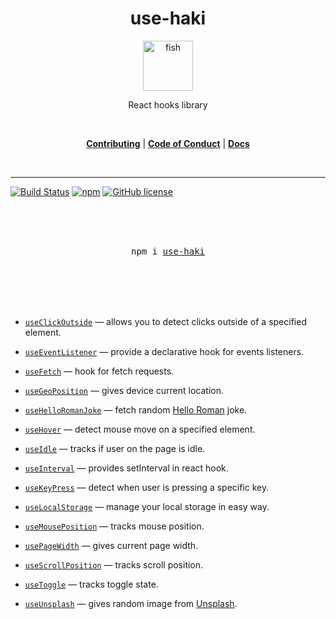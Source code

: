 <div align="center">
<h1>use-haki</h1>

<a href="https://github.com/olafsulich/use-haki/settings">
  <img
    height="80"
    width="80"
    alt="fish"
    src="https://i.ibb.co/SmkHMr2/fishhook.png"
  />
</a>

<p>React hooks library</p>

<br />

[**Contributing**](#) | [**Code of Conduct**](./CODE_OF_CONDUCT.md) | [**Docs**](#)

<br />
</div>

<hr />

<!-- prettier-ignore-start -->
[![Build Status](https://travis-ci.org/olafsulich/use-haki.svg)](https://travis-ci.org/olafsulich/use-haki)
[![npm](https://img.shields.io/npm/v/use-haki)](https://www.npmjs.com/package/use-haki)
[![GitHub license](https://img.shields.io/github/license/olafsulich/use-haki.svg)](https://github.com/olafsulich/usehaki/blob/master/LICENSE)
<!-- prettier-ignore-end -->

<div align="center">
  <br />
  <br />
  <br />
  <pre>npm i <a href="https://www.npmjs.com/package/use-haki">use-haki</a></pre>
  <br />
  <br />
  <br />
  <br />
</div>

- [`useClickOutside`](./docs/useClickOutside.md) &mdash; allows you to detect clicks outside of a specified element.

- [`useEventListener`](./docs/useEventListener.md) &mdash; provide a declarative hook for events listeners.

- [`useFetch`](./docs/useFetch.md) &mdash; hook for fetch requests.

- [`useGeoPosition`](./docs/useGeoPosition.md) &mdash; gives device current location.

- [`useHelloRomanJoke`](./docs/useHelloRomanJoke.md) &mdash; fetch random [Hello Roman](https://www.youtube.com/channel/UCq8XmOMtrUCb8FcFHQEd8_g) joke.

- [`useHover`](./docs/useHover.md) &mdash; detect mouse move on a specified element.

- [`useIdle`](./docs/useIdle.md) &mdash; tracks if user on the page is idle.

- [`useInterval`](./docs/useInterval.md) &mdash; provides setInterval in react hook.

- [`useKeyPress`](./docs/useKeyPress.md) &mdash; detect when user is pressing a specific key.

- [`useLocalStorage`](./docs/useLocalStorage.md) &mdash; manage your local storage in easy way.

- [`useMousePosition`](./docs/useMousePosition.md) &mdash; tracks mouse position.

- [`usePageWidth`](./docs/usePageWidth.md) &mdash; gives current page width.

- [`useScrollPosition`](./docs/useScrollPosition.md) &mdash; tracks scroll position.

- [`useToggle`](./docs/useToggle.md) &mdash; tracks toggle state.

- [`useUnsplash`](./docs/useUnsplash.md) &mdash; gives random image from [Unsplash](https://unsplash.com/).
